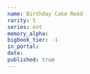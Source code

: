 ```yaml
---
name: Birthday Cake Reed
rarity: 5
series: ent
memory_alpha:
bigbook_tier: -1
in_portal:
date:
published: true
---
```



